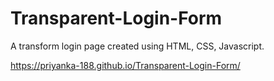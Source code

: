 # Transparent-Login-Form
A transform login page created using HTML, CSS, Javascript.

https://priyanka-188.github.io/Transparent-Login-Form/
